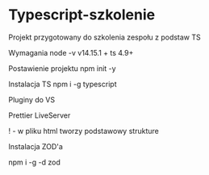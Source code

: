 # Typescript-szkolenie
Projekt przygotowany do szkolenia zespołu z podstaw TS

Wymagania 
node -v   v14.15.1 + 
ts 4.9+

Postawienie projektu
npm init -y 

Instalacja TS
npm i -g typescript

Pluginy do VS

Prettier
LiveServer


! - w pliku html tworzy podstawowy strukture


Instalacja ZOD'a

npm i -g -d zod